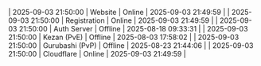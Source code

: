 | 2025-09-03 21:50:00 | Website | Online | 2025-09-03 21:49:59 |
| 2025-09-03 21:50:00 | Registration | Online | 2025-09-03 21:49:59 |
| 2025-09-03 21:50:00 | Auth Server | Offline | 2025-08-18 09:33:31 |
| 2025-09-03 21:50:00 | Kezan (PvE) | Offline | 2025-08-03 17:58:02 |
| 2025-09-03 21:50:00 | Gurubashi (PvP) | Offline | 2025-08-23 21:44:06 |
| 2025-09-03 21:50:00 | Cloudflare | Online | 2025-09-03 21:49:59 |
